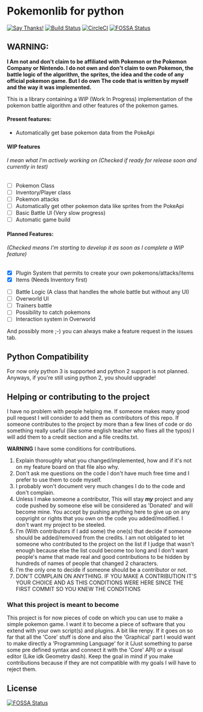 # Pokemonlib for python
[![Say Thanks!](https://img.shields.io/badge/Say%20Thanks-!-1EAEDB.svg)](https://saythanks.io/to/arthuro555)
[![Build Status](https://travis-ci.org/arthuro555/pokemonlib.svg?branch=master)](https://travis-ci.org/arthuro555/pokemonlib)
[![CircleCI](https://circleci.com/gh/arthuro555/pokemonlib/tree/master.svg?style=svg)](https://circleci.com/gh/arthuro555/pokemonlib/tree/master)
[![FOSSA Status](https://app.fossa.io/api/projects/git%2Bgithub.com%2Farthuro555%2Fpokemonlib.svg?type=shield)](https://app.fossa.io/projects/git%2Bgithub.com%2Farthuro555%2Fpokemonlib?ref=badge_shield)

## WARNING:
**I Am not and don't claim to be affiliated with Pokemon or the Pokemon Company or Nintendo.
I do not own and don't claim to own Pokemon, the battle logic of the algorithm, the sprites,
the idea and the code of any official pokemon game. But I do own The code that is written by myself
and the way it was implemented.**

This is a library containing a WIP (Work In Progress) implementation of the pokemon battle algorithm and
other features of the pokemon games.

#### Present features:

* Automatically get base pokemon data from the PokeApi

#### WIP features
###### I mean what I'm actively working on (Checked if ready for release soon and currently in test)

- [ ] Pokemon Class
- [ ] Inventory/Player class
- [ ] Pokemon attacks
- [ ] Automatically get other pokemon data like sprites from the PokeApi
- [ ] Basic Battle UI (Very slow progress)
- [ ] Automatic game build

#### Planned Features:
###### (Checked means I'm starting to develop it as soon as I complete a WIP feature)

+ [X] Plugin System that permits to create your own pokemons/attacks/items
+ [X] Items (Needs Inventory first)
- [ ] Battle Logic (A class that handles the whole battle but without any UI)
- [ ] Overworld UI
- [ ] Trainers battle
- [ ] Possibility to catch pokemons
- [ ] Interaction system in Overworld

And possibly more ;-) you can always make a feature request in the issues tab.


## Python Compatibility

For now only python 3 is supported and python 2 support is not planned.
Anyways, if you're still using python 2, you should upgrade!

## Helping or contributing to the project

I have no problem with people helping me. If someone makes many good pull request I will consider to add them
as contributors of this repo. If someone contributes to the project by more than a few lines of code or do
something really useful (like some english teacher who fixes all the typos) I will add them to a credit section
and a file credits.txt.

**WARNING** I have some conditions for contributions.

1. Explain thoroughly what you changed/implemented, how and if it's not on my feature board on that file also why.
2. Don't ask me questions on the code I don't have much free time and I prefer to use them to code myself.
3. I probably won't document very much changes I do to the code and don't complain.
4. Unless I make someone a contributor, This will stay **_my_** project and any code pushed by someone else will be
considered as 'Donated' and will become mine. You accept by pushing anything here to give up on any copyright
or rights that you own on the code you added/modified. I don't want my project to be steeled.
5. I'm (With contributors if I add some) the one(s) that decide if someone should be added/removed from the credits.
I am not obligated to let someone who contributed to the project on the list if I judge that wasn't enough because
else the list could become too long and I don't want people's name that made real and good contributions to be
hidden by hundreds of names of people that changed 2 characters.
6. I'm the only one to decide if someone should be a contributor or not.
7. DON'T COMPLAIN ON ANYTHING. IF YOU MAKE A CONTRIBUTION IT'S YOUR CHOICE AND AS THIS CONDITIONS WERE HERE
SINCE THE FIRST COMMIT SO YOU KNEW THE CONDITIONS

### What this project is meant to become

This project is for now pieces of code on which you can use to make a simple pokemon game.
I want it to become a piece of software that you extend with your own script(s) and plugins.
A bit like renpy. If it goes on so far that all the 'Core' stuff is done and also the 'Graphical' part I would
want to make directly a 'Programming Language' for it (Just something to parse some pre defined syntax and connect it
with the 'Core' API) or a visual editor (Like idk Geometry dash). Keep the goal in mind if you make contributions
because if they are not compatible with my goals I will have to reject them.


## License
[![FOSSA Status](https://app.fossa.io/api/projects/git%2Bgithub.com%2Farthuro555%2Fpokemonlib.svg?type=large)](https://app.fossa.io/projects/git%2Bgithub.com%2Farthuro555%2Fpokemonlib?ref=badge_large)
